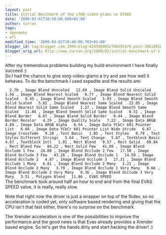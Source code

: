 ```yaml
---
layout: post
title: Initial Benchmark of the xf86-video-glamo on GTA02
date: '2009-03-01T16:58:00.000+01:00'
author: turran
tags:
- openmoko
- efl
modified_time: '2009-03-01T19:46:00.762+01:00'
blogger_id: tag:blogger.com,1999:blog-4245000852706595379.post-1961891870367973356
blogger_orig_url: http://www.turran.org/2009/03/initial-benchmark-of-xf86-video-glamo.html
---
```


After my tremendous problems building my build environment I have finally succeed :)  
So I had the chance to give xorg-video-glamo a try and see how well it behaves. To do the benchmark I used expedite and the results are:  
  
`  
2.76 , Image Blend Unscaled  
12.69 , Image Blend Solid Unscaled  
1.56 , Image Blend Nearest Scaled  
8.77 , Image Blend Nearest Solid Scaled  
0.45 , Image Blend Smooth Scaled  
5.93 , Image Blend Smooth Solid Scaled  
5.02 , Image Blend Nearest Same Scaled  
22.05 , Image Blend Nearest Solid Same Scaled  
1.27 , Image Blend Smooth Same Scaled  
11.84 , Image Blend Smooth Solid Same Scaled  
0.51 , Image Blend Border  
6.67 , Image Blend Solid Border  
0.44 , Image Blend Border Recolor  
4.29 , Image Quality Scale  
7.22 , Image Data ARGB  
4.89 , Image Data ARGB Alpha  
6.54 , Image Data YCbCr 601 Pointer List  
6.04 , Image Data YCbCr 601 Pointer List Wide Stride  
6.67 , Image Crossfade  
9.28 , Text Basic  
1.05 , Text Styles  
0.79 , Text Styles Different Strings  
5.64 , Text Change  
5.67 , Textblock Basic  
4.67 , Textblock Intl  
1.81 , Rect Blend  
9.57 , Rect Solid  
69.84 , Rect Blend Few  
84.22 , Rect Solid Few  
41.09 , Image Blend Occlude 1 Few  
24.00 , Image Blend Occlude 2 Few  
17.50 , Image Blend Occlude 3 Few  
43.26 , Image Blend Occlude 1  
14.59 , Image Blend Occlude 2  
4.87 , Image Blend Occlude 3  
27.31 , Image Blend Occlude 1 Many  
6.81 , Image Blend Occlude 2 Many  
2.21 , Image Blend Occlude 3 Many  
3.79 , Image Blend Occlude 1 Very Many  
0.66 , Image Blend Occlude 2 Very Many  
0.36 , Image Blend Occlude 3 Very Many  
3.51 , Polygon Blend  
11.86 , EVAS SPEED  
`  
The benchmark took around half an hour to end and from the final EVAS SPEED value, it is really, really slow.  
  
Note that right now the driver is just a wrapper on top of the fbdev, so no acceleration is coded yet, only software based rendering and giving that the CPU isn't that fast either, there's no surprise on the benchmark.  
  
The Xrender acceleration is one of the possibilities to improve the performance and the good news is that Evas already provides a Xrender based engine. So let's get the hands dirty and start hacking the driver! :)
